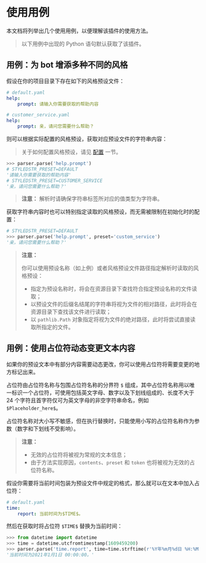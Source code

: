 # 使用用例

本文档将列举出几个使用用例，以便理解该插件的使用方法。

> 以下用例中出现的 Python 语句默认获取了该插件。

## 用例：为 bot 增添多种不同的风格

假设在你的项目目录下存在如下的风格预设文件：

````yaml
# default.yaml
help:
    prompt: 请输入你需要获取的帮助内容

# customer_service.yaml
help:
    prompt: 亲，请问您需要什么帮助？
````

则可以根据实际配置的风格预设，获取对应预设文件的字符串内容：

> 关于如何配置风格预设，请见 [配置](../README.md#配置) 一节。

````python
>>> parser.parse('help.prompt')
# STYLEDSTR_PRESET=DEFAULT
'请输入你需要获取的帮助内容'
# STYLEDSTR_PRESET=CUSTOMER_SERVICE
'亲，请问您需要什么帮助？'
````

> **注意：** 解析时请确保字符串标签所对应的值类型为字符串。

获取字符串内容时也可以特别指定读取的风格预设，而无需被限制在初始化时的配置：

````python
# STYLEDSTR_PRESET=DEFAULT
>>> parser.parse('help.prompt', preset='custom_service')
'亲，请问您需要什么帮助？'
````

> **注意：**
>
> 你可以使用预设名称（如上例）或者风格预设文件路径指定解析时读取的风格预设：
>
> - 指定为预设名称时，将会在资源目录下查找符合指定预设名称的文件读取；
> - 以预设文件的后缀名结尾的字符串将视为文件的相对路径，此时将会在资源目录下查找该文件进行读取；
> - 以 `pathlib.Path` 对象指定将视为文件的绝对路径，此时将尝试直接读取所指定的文件。

## 用例：使用占位符动态变更文本内容

如果你的预设文本中有部分内容需要动态更改，你可以使用占位符将需要变更的地方标记出来。

占位符由占位符名称与包围占位符名称的分界符 `$` 组成，其中占位符名称用以唯一标识一个占位符，可使用包括英文字母、数字以及下划线组成的、长度不大于 24 个字符且首字符仅可为英文字母的非空字符串命名，例如 `$Placeholder_here$`。

占位符名称对大小写不敏感，但在执行替换时，只能使用小写的占位符名称作为参数（数字和下划线不受影响）。

> **注意：**
>
> - 无效的占位符将被视为常规的文本信息；
> - 由于方法实现原因，`contents`、`preset` 和 `token` 也将被视为无效的占位符名称。

假设你需要将当前时间包装为预设文件中规定的格式，那么就可以在文本中加入占位符：

````yaml
# default.yaml
time:
    report: 当前时间为$TIME$。
````

然后在获取时将占位符 `$TIME$` 替换为当前时间：

````python
>>> from datetime import datetime
>>> time = datetime.utcfromtimestamp(1609459200)
>>> parser.parse('time.report', time=time.strftime(r'%Y年%m月%d日 %H:%M:%S'))
'当前时间为2021年1月1日 00:00:00。'
````
